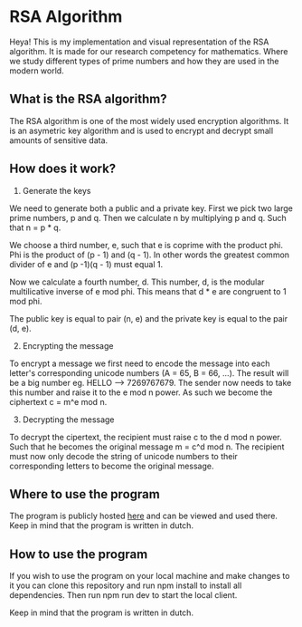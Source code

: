 # RSA Algorithm

Heya! This is my implementation and visual representation of the RSA algorithm. It is made for our research competency for mathematics. Where we study different types of prime numbers and how they are used in the modern world.

## What is the RSA algorithm?

The RSA algorithm is one of the most widely used encryption algorithms. It is an asymetric key algorithm and is used to encrypt and decrypt small amounts of sensitive data.

## How does it work?

1. Generate the keys

We need to generate both a public and a private key. First we pick two large prime numbers, p and q. Then we calculate n by multiplying p and q. Such that n = p \* q.

We choose a third number, e, such that e is coprime with the product phi. Phi is the product of (p - 1) and (q - 1). In other words the greatest common divider of e and (p -1)(q - 1) must equal 1.

Now we calculate a fourth number, d. This number, d, is the modular multilicative inverse of e mod phi. This means that d \* e are congruent to 1 mod phi.

The public key is equal to pair (n, e) and the private key is equal to the pair (d, e).

2. Encrypting the message

To encrypt a message we first need to encode the message into each letter's corresponding unicode numbers (A = 65, B = 66, ...). The result will be a big number eg. HELLO --> 7269767679. The sender now needs to take this number and raise it to the e mod n power. As such we become the ciphertext c = m^e mod n.

3. Decrypting the message

To decrypt the cipertext, the recipient must raise c to the d mod n power. Such that he becomes the original message m = c^d mod n. The recipient must now only decode the string of unicode numbers to their corresponding letters to become the original message.

## Where to use the program

The program is publicly hosted [here](https://wiskunde-oc.netlify.app) and can be viewed and used there. Keep in mind that the program is written in dutch.

## How to use the program

If you wish to use the program on your local machine and make changes to it you can clone this repository and run npm install to install all dependencies. Then run npm run dev to start the local client.

Keep in mind that the program is written in dutch.
